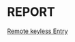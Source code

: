 # **REPORT**

[Remote keyless Entry]([Report_M3.docx](https://github.com/Nagendramalakalapalli/Module3_Group17/files/8236942/Report_M3.docx))